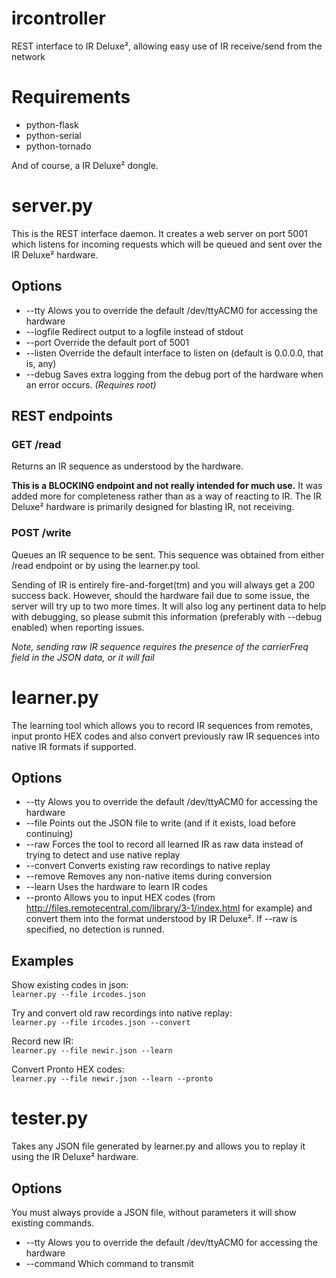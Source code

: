 # ircontroller
REST interface to IR Deluxe², allowing easy use of IR receive/send from the network

# Requirements
- python-flask
- python-serial
- python-tornado

And of course, a IR Deluxe² dongle.

# server.py
This is the REST interface daemon. It creates a web server on port 5001 which listens for incoming requests which will be queued and sent over the IR Deluxe² hardware.

## Options
- --tty Alows you to override the default /dev/ttyACM0 for accessing the hardware
- --logfile Redirect output to a logfile instead of stdout
- --port Override the default port of 5001
- --listen Override the default interface to listen on (default is 0.0.0.0, that is, any)
- --debug Saves extra logging from the debug port of the hardware when an error occurs. _(Requires root)_

## REST endpoints

### GET /read
Returns an IR sequence as understood by the hardware.

**This is a BLOCKING endpoint and not really intended for much use.** It was added more for completeness rather than as a way of reacting to IR. The IR Deluxe² hardware is primarily designed for blasting IR, not receiving.

### POST /write
Queues an IR sequence to be sent. This sequence was obtained from either /read endpoint or by using the learner.py tool.

Sending of IR is entirely fire-and-forget(tm) and you will always get a 200 success back. However, should the hardware fail due to some issue, the server will try up to two more times. It will also log any pertinent data to help with debugging, so please submit this information (preferably with --debug enabled) when reporting issues.

_Note, sending raw IR sequence requires the presence of the carrierFreq field in the JSON data, or it will fail_

# learner.py
The learning tool which allows you to record IR sequences from remotes, input pronto HEX codes and also convert previously raw IR sequences into native IR formats if supported.

## Options
- --tty Alows you to override the default /dev/ttyACM0 for accessing the hardware
- --file Points out the JSON file to write (and if it exists, load before continuing)
- --raw Forces the tool to record all learned IR as raw data instead of trying to detect and use native replay
- --convert Converts existing raw recordings to native replay
- --remove Removes any non-native items during conversion
- --learn Uses the hardware to learn IR codes
- --pronto Allows you to input HEX codes (from http://files.remotecentral.com/library/3-1/index.html for example) and convert them into the format understood by IR Deluxe². If --raw is specified, no detection is runned.

## Examples

Show existing codes in json:\
`learner.py --file ircodes.json`

Try and convert old raw recordings into native replay:\
`learner.py --file ircodes.json --convert`

Record new IR:\
`learner.py --file newir.json --learn`

Convert Pronto HEX codes:\
`learner.py --file newir.json --learn --pronto`


# tester.py
Takes any JSON file generated by learner.py and allows you to replay it using the IR Deluxe² hardware.

## Options
You must always provide a JSON file, without parameters it will show existing commands.

- --tty Alows you to override the default /dev/ttyACM0 for accessing the hardware
- --command Which command to transmit